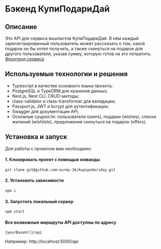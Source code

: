 # Бэкенд КупиПодариДай
## Описание
Это API для сервиса вишлистов КупиПодариДай. В нём каждый зарегистрированный пользователь может рассказать о том, какой подарок он бы хотел получить, а также скинуться на подарок для другого пользователя, указав сумму, которую готов на это потратить.
[Фронтенд сервиса](https://github.com/yandex-praktikum/kupipodariday-frontend)


## Используемые технологии и решения
- Typescript в качестве основного языка проекта;
- PostgreSQL и TypeORM для хранения данных;
- Nest.js, Nest CLI, CRUD-методы;
- class-validator и class-transformer для валидации;
- Passport.js, JWT и bcrypt для аутентификации;
- Swagger для документации API;
- Основные сущности: пользователи (users), подарки (wishes), списки желаний (wishlists), предложения скинуться на подарок (offers).


## Установка и запуск
Для работы с проектом вам необходимо:

#### 1. Клонировать проект с помощью команды

```shell
git clone git@github.com:nurmy-26/kupipodariday.git
```

#### 2. Установить зависимости

```shell
npm i
```

#### 3. Запустить локальный сервер
```shell
npm start
```

#### Все возможные маршруты API доступны по адресу
```shell
{yourBaseUrl}/api
```
Например: http://localhost:5000/api